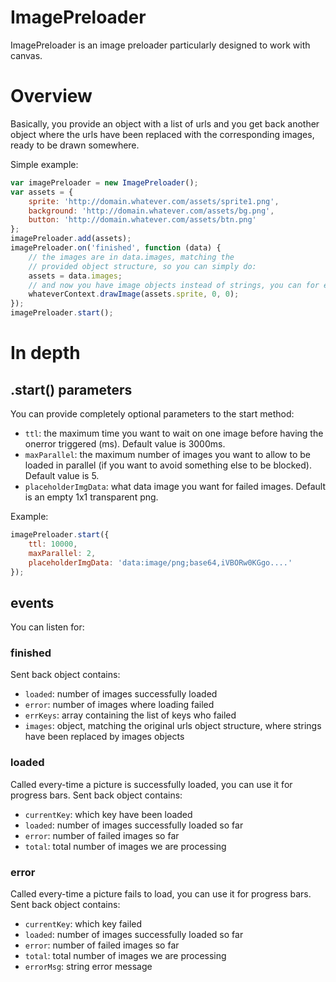 ImagePreloader
==============

ImagePreloader is an image preloader particularly designed to work with canvas.

# Overview

Basically, you provide an object with a list of urls and you get back another object where the urls have been replaced with the corresponding images, ready to be drawn somewhere.

Simple example:

```javascript
var imagePreloader = new ImagePreloader();
var assets = {
	sprite: 'http://domain.whatever.com/assets/sprite1.png',
	background: 'http://domain.whatever.com/assets/bg.png',
	button: 'http://domain.whatever.com/assets/btn.png'
};
imagePreloader.add(assets);
imagePreloader.on('finished', function (data) {
	// the images are in data.images, matching the
	// provided object structure, so you can simply do:
	assets = data.images;
	// and now you have image objects instead of strings, you can for example:
	whateverContext.drawImage(assets.sprite, 0, 0);
});
imagePreloader.start();
```

# In depth

## .start() parameters

You can provide completely optional parameters to the start method:

- `ttl`: the maximum time you want to wait on one image before having the onerror triggered (ms). Default value is 3000ms.
- `maxParallel`: the maximum number of images you want to allow to be loaded in parallel (if you want to avoid something else to be blocked). Default value is 5.
- `placeholderImgData`: what data image you want for failed images. Default is an empty 1x1 transparent png.

Example:
```javascript
imagePreloader.start({
	ttl: 10000,
	maxParallel: 2,
	placeholderImgData: 'data:image/png;base64,iVBORw0KGgo....'
});
```

## events

You can listen for:

### finished

Sent back object contains:

- `loaded`: number of images successfully loaded
- `error`: number of images where loading failed
- `errKeys`: array containing the list of keys who failed
- `images`: object, matching the original urls object structure, where strings have been replaced by images objects

### loaded

Called every-time a picture is successfully loaded, you can use it for progress bars. Sent back object contains:

- `currentKey`: which key have been loaded
- `loaded`: number of images successfully loaded so far
- `error`: number of failed images so far
- `total`: total number of images we are processing

### error

Called every-time a picture fails to load, you can use it for progress bars. Sent back object contains:

- `currentKey`: which key failed
- `loaded`: number of images successfully loaded so far
- `error`: number of failed images so far
- `total`: total number of images we are processing
- `errorMsg`: string error message